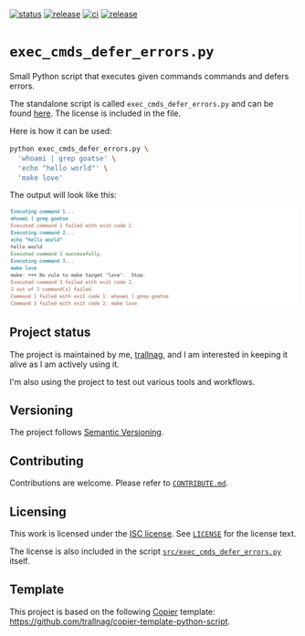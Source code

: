 [![status](https://img.shields.io/badge/status-active-brightgreen)](#project-status)
[![release](https://img.shields.io/github/v/release/trallnag/exec-cmds-defer-errors)](https://github.com/trallnag/exec-cmds-defer-errors/releases)
[![ci](https://img.shields.io/github/actions/workflow/status/trallnag/exec-cmds-defer-errors/ci.yaml?label=ci)](https://github.com/trallnag/exec-cmds-defer-errors/actions/workflows/ci.yaml)
[![release](https://img.shields.io/github/actions/workflow/status/trallnag/exec-cmds-defer-errors/release.yaml?label=release)](https://github.com/trallnag/exec-cmds-defer-errors/actions/workflows/release.yaml)

# `exec_cmds_defer_errors.py`

Small Python script that executes given commands commands and defers errors.

The standalone script is called `exec_cmds_defer_errors.py` and can be found
[here](src/exec_cmds_defer_errors.py). The license is included in the file.

Here is how it can be used:

```sh
python exec_cmds_defer_errors.py \
  'whoami | grep goatse' \
  'echo "hello world"' \
  'make love'
```

The output will look like this:

![screenshot.png](assets/screenshot.png)

## Project status

The project is maintained by me, [trallnag](https://github.com/trallnag), and I
am interested in keeping it alive as I am actively using it.

I'm also using the project to test out various tools and workflows.

## Versioning

The project follows [Semantic Versioning](https://semver.org/).

## Contributing

Contributions are welcome. Please refer to [`CONTRIBUTE.md`](./CONTRIBUTE.md).

## Licensing

This work is licensed under the
[ISC license](https://en.wikipedia.org/wiki/ISC_license). See
[`LICENSE`](./LICENSE) for the license text.

The license is also included in the script
[`src/exec_cmds_defer_errors.py`](./src/exec_cmds_defer_errors.py) itself.

## Template

This project is based on the following
[Copier](https://copier.readthedocs.io/en/stable/) template:
<https://github.com/trallnag/copier-template-python-script>.
